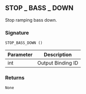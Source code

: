 ## STOP \_ BASS \_ DOWN

Stop ramping bass down.

### Signature

`STOP_BASS_DOWN ()`


| Parameter | Description |
| --- | --- |
| int | Output Binding ID |


### Returns

`None`